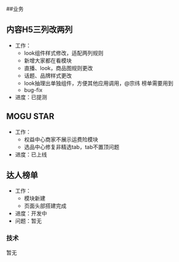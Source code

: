 ##业务

## 内容H5三列改两列

* 工作：
    * look组件样式修改，适配两列规则
    * 新增大家都在看模块
    * 直播、look，商品图规则更改
    * 话题、品牌样式更改
    * look抽理出单独组件，方便其他应用调用，@宗纬 榜单需要用到
    * bug-fix
* 进度：已提测

## MOGU STAR

* 工作：
    * 权益中心商家不展示运费险模块
    * 选品中心修复非精选tab，tab不置顶问题
* 进度：已上线

## 达人榜单

* 工作：
    * 模块新建
    * 页面头部搭建完成
* 进度：开发中
* 问题：暂无


### 技术

暂无

